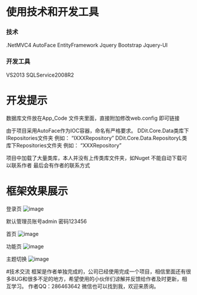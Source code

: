 # 使用技术和开发工具
### 技术
.NetMVC4   AutoFace   EntityFramework
Jquery     Bootstrap  Jquery-UI

### 开发工具
VS2013 SQLService2008R2

# 开发提示
数据库文件放在App_Code 文件夹里面，直接附加修改web.config 即可链接

由于项目采用AutoFace作为IOC容器，命名有严格要求。
DDit.Core.Data类库下IRepositories文件夹  例如： “IXXXRepository”
DDit.Core.Data.RepositoryL类库下Repositories文件夹  例如： “XXXRepository”

项目中加载了大量类库，本人并没有上传类库文件夹，如Nuget 不能自动下载可以联系作者 最后会有作者的联系方式

# 框架效果展示
登录页
![image](https://github.com/whywhy898/DDit-Rapid-Development-Framework/blob/master/describeImg/loginPage.jpg)

默认管理员账号admin 密码123456

首页
![image](https://github.com/whywhy898/DDit-Rapid-Development-Framework/blob/master/describeImg/FirstPage.jpg)

功能页
![image](https://github.com/whywhy898/DDit-Rapid-Development-Framework/blob/master/describeImg/OpearPage.jpg)

主题切换
![image](https://github.com/whywhy898/DDit-Rapid-Development-Framework/blob/master/describeImg/TheamPage.jpg)

#技术交流
框架是作者单独完成的，公司已经使用完成一个项目，相信里面还有很多BUG和很多不足的地方，希望使用的小伙伴们谅解并反馈给作者及时更新，相互学习。
作者QQ：286463642 微信也可以找到我，欢迎来质询。










